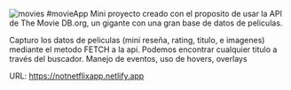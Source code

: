 ![movies](https://user-images.githubusercontent.com/68576069/118680297-ff5a7480-b7d4-11eb-88d7-03c4e392e303.jpg)
#movieApp
Mini proyecto creado con el proposito de usar la API de The Movie DB.org, un gigante con una gran base de datos de peliculas.

Capturo los datos de peliculas (mini reseña, rating, titulo, e imagenes) mediante el metodo FETCH a la api. Podemos encontrar cualquier titulo a través del buscador. Manejo de eventos, uso de hovers, overlays

URL: https://notnetflixapp.netlify.app

